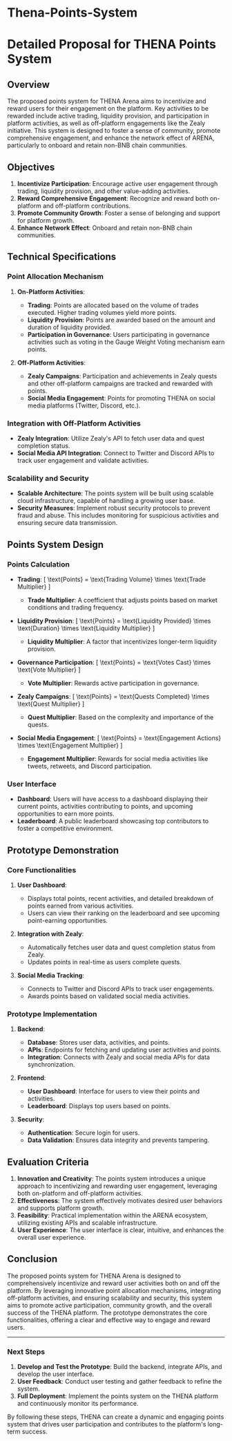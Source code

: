 # Thena-Points-System

# Detailed Proposal for THENA Points System

## Overview
The proposed points system for THENA Arena aims to incentivize and reward users for their engagement on the platform. Key activities to be rewarded include active trading, liquidity provision, and participation in platform activities, as well as off-platform engagements like the Zealy initiative. This system is designed to foster a sense of community, promote comprehensive engagement, and enhance the network effect of ARENA, particularly to onboard and retain non-BNB chain communities.

## Objectives
1. **Incentivize Participation**: Encourage active user engagement through trading, liquidity provision, and other value-adding activities.
2. **Reward Comprehensive Engagement**: Recognize and reward both on-platform and off-platform contributions.
3. **Promote Community Growth**: Foster a sense of belonging and support for platform growth.
4. **Enhance Network Effect**: Onboard and retain non-BNB chain communities.

## Technical Specifications

### Point Allocation Mechanism
1. **On-Platform Activities**:
   - **Trading**: Points are allocated based on the volume of trades executed. Higher trading volumes yield more points.
   - **Liquidity Provision**: Points are awarded based on the amount and duration of liquidity provided.
   - **Participation in Governance**: Users participating in governance activities such as voting in the Gauge Weight Voting mechanism earn points.

2. **Off-Platform Activities**:
   - **Zealy Campaigns**: Participation and achievements in Zealy quests and other off-platform campaigns are tracked and rewarded with points.
   - **Social Media Engagement**: Points for promoting THENA on social media platforms (Twitter, Discord, etc.).

### Integration with Off-Platform Activities
- **Zealy Integration**: Utilize Zealy's API to fetch user data and quest completion status.
- **Social Media API Integration**: Connect to Twitter and Discord APIs to track user engagement and validate activities.

### Scalability and Security
- **Scalable Architecture**: The points system will be built using scalable cloud infrastructure, capable of handling a growing user base.
- **Security Measures**: Implement robust security protocols to prevent fraud and abuse. This includes monitoring for suspicious activities and ensuring secure data transmission.

## Points System Design

### Points Calculation
- **Trading**:
  \[
  \text{Points} = \text{Trading Volume} \times \text{Trade Multiplier}
  \]
  - **Trade Multiplier**: A coefficient that adjusts points based on market conditions and trading frequency.

- **Liquidity Provision**:
  \[
  \text{Points} = \text{Liquidity Provided} \times \text{Duration} \times \text{Liquidity Multiplier}
  \]
  - **Liquidity Multiplier**: A factor that incentivizes longer-term liquidity provision.

- **Governance Participation**:
  \[
  \text{Points} = \text{Votes Cast} \times \text{Vote Multiplier}
  \]
  - **Vote Multiplier**: Rewards active participation in governance.

- **Zealy Campaigns**:
  \[
  \text{Points} = \text{Quests Completed} \times \text{Quest Multiplier}
  \]
  - **Quest Multiplier**: Based on the complexity and importance of the quests.

- **Social Media Engagement**:
  \[
  \text{Points} = \text{Engagement Actions} \times \text{Engagement Multiplier}
  \]
  - **Engagement Multiplier**: Rewards for social media activities like tweets, retweets, and Discord participation.

### User Interface
- **Dashboard**: Users will have access to a dashboard displaying their current points, activities contributing to points, and upcoming opportunities to earn more points.
- **Leaderboard**: A public leaderboard showcasing top contributors to foster a competitive environment.

## Prototype Demonstration

### Core Functionalities

1. **User Dashboard**:
   - Displays total points, recent activities, and detailed breakdown of points earned from various activities.
   - Users can view their ranking on the leaderboard and see upcoming point-earning opportunities.

2. **Integration with Zealy**:
   - Automatically fetches user data and quest completion status from Zealy.
   - Updates points in real-time as users complete quests.

3. **Social Media Tracking**:
   - Connects to Twitter and Discord APIs to track user engagements.
   - Awards points based on validated social media activities.

### Prototype Implementation

1. **Backend**:
   - **Database**: Stores user data, activities, and points.
   - **APIs**: Endpoints for fetching and updating user activities and points.
   - **Integration**: Connects with Zealy and social media APIs for data synchronization.

2. **Frontend**:
   - **User Dashboard**: Interface for users to view their points and activities.
   - **Leaderboard**: Displays top users based on points.

3. **Security**:
   - **Authentication**: Secure login for users.
   - **Data Validation**: Ensures data integrity and prevents tampering.

## Evaluation Criteria

1. **Innovation and Creativity**: The points system introduces a unique approach to incentivizing and rewarding user engagement, leveraging both on-platform and off-platform activities.
2. **Effectiveness**: The system effectively motivates desired user behaviors and supports platform growth.
3. **Feasibility**: Practical implementation within the ARENA ecosystem, utilizing existing APIs and scalable infrastructure.
4. **User Experience**: The user interface is clear, intuitive, and enhances the overall user experience.

## Conclusion
The proposed points system for THENA Arena is designed to comprehensively incentivize and reward user activities both on and off the platform. By leveraging innovative point allocation mechanisms, integrating off-platform activities, and ensuring scalability and security, this system aims to promote active participation, community growth, and the overall success of the THENA platform. The prototype demonstrates the core functionalities, offering a clear and effective way to engage and reward users.

---

### Next Steps
1. **Develop and Test the Prototype**: Build the backend, integrate APIs, and develop the user interface.
2. **User Feedback**: Conduct user testing and gather feedback to refine the system.
3. **Full Deployment**: Implement the points system on the THENA platform and continuously monitor its performance.

By following these steps, THENA can create a dynamic and engaging points system that drives user participation and contributes to the platform's long-term success.

